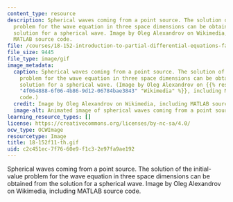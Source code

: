 ```yaml
---
content_type: resource
description: Spherical waves coming from a point source. The solution of the initial-value
  problem for the wave equation in three space dimensions can be obtained from the
  solution for a spherical wave. Image by Oleg Alexandrov on Wikimedia, including
  MATLAB source code.
file: /courses/18-152-introduction-to-partial-differential-equations-fall-2011/c2c451ec7f7660e9f1c32e97fa9ae192_18-152f11-th.gif
file_size: 9445
file_type: image/gif
image_metadata:
  caption: Spherical waves coming from a point source. The solution of the initial-value
    problem for the wave equation in three space dimensions can be obtained from the
    solution for a spherical wave. (Image by Oleg Alexandrov on {{% resource_link
    "4f064888-6f06-4b86-9d12-06784bae3843" "Wikimedia" %}}, including MATLAB source
    code.)
  credit: Image by Oleg Alexandrov on Wikimedia, including MATLAB source code.
  image-alt: Animated image of spherical waves coming from a point source.
learning_resource_types: []
license: https://creativecommons.org/licenses/by-nc-sa/4.0/
ocw_type: OCWImage
resourcetype: Image
title: 18-152f11-th.gif
uid: c2c451ec-7f76-60e9-f1c3-2e97fa9ae192
---
```

Spherical waves coming from a point source. The solution of the initial-value problem for the wave equation in three space dimensions can be obtained from the solution for a spherical wave. Image by Oleg Alexandrov on Wikimedia, including MATLAB source code.